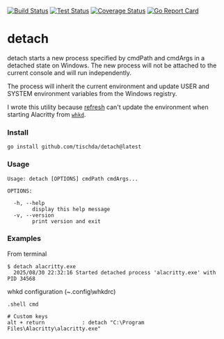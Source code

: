 [![Build Status](https://github.com/tischda/detach/actions/workflows/build.yml/badge.svg)](https://github.com/tischda/detach/actions/workflows/build.yml)
[![Test Status](https://github.com/tischda/detach/actions/workflows/test.yml/badge.svg)](https://github.com/tischda/detach/actions/workflows/test.yml)
[![Coverage Status](https://coveralls.io/repos/tischda/detach/badge.svg)](https://coveralls.io/r/tischda/detach)
[![Go Report Card](https://goreportcard.com/badge/github.com/tischda/detach)](https://goreportcard.com/report/github.com/tischda/detach)

# detach

detach starts a new process specified by cmdPath and cmdArgs in a detached state on Windows.
The new process will not be attached to the current console and will run independently.

The process will inherit the current environment and update USER and SYSTEM environment
variables from the Windows registry.

I wrote this utility because [refresh](https://github.com/tischda/refresh) can't update the environment when
starting Alacritty from [`whkd`](https://github.com/LGUG2Z/whkd).

### Install

~~~
go install github.com/tischda/detach@latest
~~~

### Usage

~~~
Usage: detach [OPTIONS] cmdPath cmdArgs...

OPTIONS:

  -h, --help
        display this help message
  -v, --version
        print version and exit
~~~

### Examples

From terminal
~~~
$ detach alacritty.exe
  2025/08/30 22:32:16 Started detached process 'alacritty.exe' with PID 34568
~~~

whkd configuration (~\.config\whkdrc)
~~~
.shell cmd

# Custom keys
alt + return            : detach "C:\Program Files\Alacritty\alacritty.exe"
~~~
